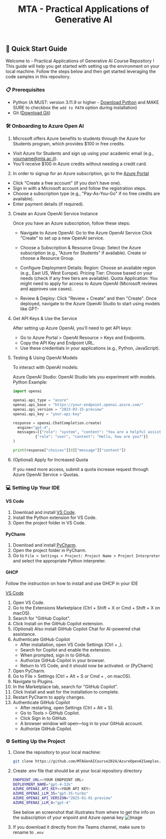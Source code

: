 <div align="center">
<h1> MTA - Practical Applications of Generative AI </h1>
<br>

</div>

## 🚀 Quick Start Guide

Welcome to - Practical Applications of Generative AI Course Repository ! This guide will help you get started with setting up the environment on your local machine. Follow the steps below and then get started leveraging the code samples in this repository. 

### 📋 Prerequisites

- Python (A MUST: version 3.11.9 or higher - [Download Python](https://www.python.org/downloads/) and MAKE SURE to checkbox the `add to PATH` option during installation)
- Git ([Download Git](https://git-scm.com/downloads))

### 🛠️ Onboarding to Azure Open AI 

1. Microsoft offers Azure benefits to students through the Azure for Students program, which provides $100 in free credits.

- Visit Azure for Students and sign up using your academic email (e.g., yourname@mta.ac.il).
- You'll receive $100 in Azure credits without needing a credit card.

2. In order to signup for an Azure subscription, go to the [Azure Portal](https://portal.azure.com/)
- Click "Create a free account" (if you don’t have one).
- Sign in with a Microsoft account and follow the registration steps.
- Choose a subscription type (e.g., "Pay-As-You-Go" if no free credits are available).
- Enter payment details (if required).

3. Create an Azure OpenAI Service Instance

   Once you have an Azure subscription, follow these steps:

   - Navigate to Azure OpenAI:
        Go to the Azure OpenAI Service
        Click "Create" to set up a new OpenAI service.

   - Choose a Subscription & Resource Group:
        Select the Azure subscription (e.g., "Azure for Students" if available).
        Create or choose a Resource Group.

    - Configure Deployment Details:
        Region: Choose an available region (e.g., East US, West Europe).
        Pricing Tier: Choose based on your needs (check if any free tiers are available).
        Quota Application: You might need to apply for access to Azure OpenAI (Microsoft reviews and approves use cases).

    - Review & Deploy:
        Click "Review + Create" and then "Create".
        Once deployed, navigate to the Azure OpenAI Studio to start using models like GPT-

4. Get API Keys & Use the Service

   After setting up Azure OpenAI, you’ll need to get API keys:

    - Go to Azure Portal > OpenAI Resource > Keys and Endpoints.
    - Copy the API Key and Endpoint URL.
    - Use these credentials in your applications (e.g., Python, JavaScript).

5. Testing & Using OpenAI Models

   To interact with OpenAI models:

    Azure OpenAI Studio: OpenAI Studio lets you experiment with models.
    Python Example:

    ```python
   import openai

   openai.api_type = "azure"
   openai.api_base = "https://your-endpoint.openai.azure.com/"
   openai.api_version = "2023-03-15-preview"
   openai.api_key = "your-api-key"

   response = openai.ChatCompletion.create(
      engine="gpt-4",
      messages=[{"role": "system", "content": "You are a helpful assistant."},
              {"role": "user", "content": "Hello, how are you?"}]
   )

   print(response["choices"][0]["message"]["content"])


6. (Optional) Apply for Increased Quota

   If you need more access, submit a quota increase request through Azure OpenAI Service > Quotas.

### 💻 Setting Up Your IDE

#### VS Code

1. Download and install [VS Code](https://code.visualstudio.com/).
2. Install the Python extension for VS Code.
3. Open the project folder in VS Code.

#### PyCharm

1. Download and install [PyCharm](https://www.jetbrains.com/pycharm/).
2. Open the project folder in PyCharm.
3. Go to `File > Settings > Project: Project Name > Project Interpreter` and select the appropriate Python interpreter.

#### GHCP

Follow the instruction on how to install and use GHCP in your IDE 

[VS Code](https://code.visualstudio.com/)
1. Open VS Code.
2. Go to the Extensions Marketplace (Ctrl + Shift + X or Cmd + Shift + X on macOS).
3. Search for "GitHub Copilot".
4. Click Install on the GitHub Copilot extension.
5. (Optional) Also install GitHub Copilot Chat for AI-powered chat assistance.
6. Authenticate GitHub Copilot
   - After installation, open VS Code Settings (Ctrl + ,).
   - Search for Copilot and enable the extension.
   - When prompted, sign in to GitHub.
   - Authorize GitHub Copilot in your browser.
   - Return to VS Code, and it should now be activated.
or [PyCharm]
1.  Open PyCharm.
2. Go to File > Settings (Ctrl + Alt + S or Cmd + , on macOS).
3. Navigate to Plugins.
4. In the Marketplace tab, search for "GitHub Copilot".
5. Click Install and wait for the installation to complete.
6. Restart PyCharm to apply changes.
7. Authenticate GitHub Copilot
   - After restarting, open Settings (Ctrl + Alt + S).
   - Go to Tools > GitHub Copilot.
   - Click Sign in to GitHub.
   - A browser window will open—log in to your GitHub account.
   - Authorize GitHub Copilot.


### ⚙️ Setting Up the Project

1. Clone the repository to your local machine:
   ```bash
   git clone https://github.com/MTAGenAICourse2024/AzureOpenAISamples.git
   ```
2. Create .env file that should be at your local repository directory 


   ```bash
   ENDPOINT_URL=<YOUR ENDPOINT URL>
   DEPLOYMENT_NAME="gpt-4-32k"
   AZURE_OPENAI_API_KEY=<YOUR API KEY>
   AZURE_OPENAI_LLM_35="gpt-35-turbo"
   AZURE_OPENAI_API_VERSION="2025-01-01-preview"
   AZURE_OPENAI_LLM_4="gpt-4"
   ```

   See below an screenshot that illustrates from where to get the info on the subscription of your enpoint and Azure openai key 
   ![Image](https://github.com/user-attachments/assets/c478e5f8-4e8e-4304-8ff5-e7309a582274)

3. If you download it directly from the Teams channel, make sure to rename to `.env`


